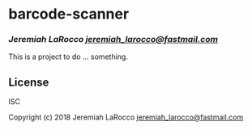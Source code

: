 # barcode-scanner
### _Jeremiah LaRocco <jeremiah_larocco@fastmail.com>_

This is a project to do ... something.

## License

ISC


Copyright (c) 2018 Jeremiah LaRocco <jeremiah_larocco@fastmail.com>


